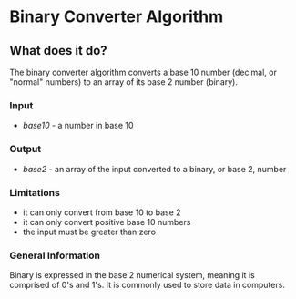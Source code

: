# Binary Converter Algorithm

## What does it do?
The binary converter algorithm converts a base 10 number (decimal, or "normal" numbers) to an array of its base 2 number (binary). 

### Input
- *base10* - a number in base 10

### Output
- *base2* - an array of the input converted to a binary, or base 2, number

### Limitations
- it can only convert from base 10 to base 2
- it can only convert positive base 10 numbers
- the input must be greater than zero

### General Information 
Binary is expressed in the base 2 numerical system, meaning it is comprised of 0's and 1's. It is commonly used to store data in computers. 
